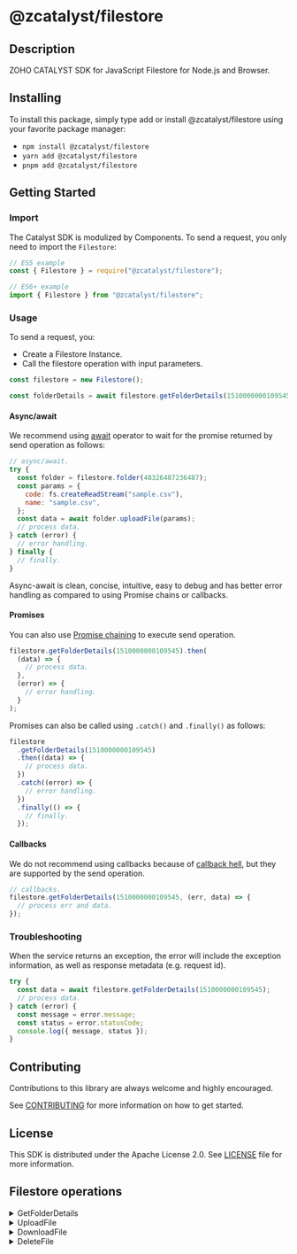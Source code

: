 # @zcatalyst/filestore

## Description

ZOHO CATALYST SDK for JavaScript Filestore for Node.js and Browser.

<p></p>

## Installing

To install this package, simply type add or install @zcatalyst/filestore
using your favorite package manager:

- `npm install @zcatalyst/filestore`
- `yarn add @zcatalyst/filestore`
- `pnpm add @zcatalyst/filestore`

## Getting Started

### Import

The Catalyst SDK is modulized by Components.
To send a request, you only need to import the `Filestore`:

```js
// ES5 example
const { Filestore } = require("@zcatalyst/filestore");
```

```ts
// ES6+ example
import { Filestore } from "@zcatalyst/filestore";
```

### Usage

To send a request, you:

- Create a Filestore Instance.
- Call the filestore operation with input parameters.

```js
const filestore = new Filestore();

const folderDetails = await filestore.getFolderDetails(1510000000109545);
```

#### Async/await

We recommend using [await](https://developer.mozilla.org/en-US/docs/Web/JavaScript/Reference/Operators/await)
operator to wait for the promise returned by send operation as follows:

```js
// async/await.
try {
  const folder = filestore.folder(48326487236487);
  const params = {
    code: fs.createReadStream("sample.csv"),
    name: "sample.csv",
  };
  const data = await folder.uploadFile(params);
  // process data.
} catch (error) {
  // error handling.
} finally {
  // finally.
}
```

Async-await is clean, concise, intuitive, easy to debug and has better error handling
as compared to using Promise chains or callbacks.

#### Promises

You can also use [Promise chaining](https://developer.mozilla.org/en-US/docs/Web/JavaScript/Guide/Using_promises#chaining)
to execute send operation.

```js
filestore.getFolderDetails(1510000000109545).then(
  (data) => {
    // process data.
  },
  (error) => {
    // error handling.
  }
);
```

Promises can also be called using `.catch()` and `.finally()` as follows:

```js
filestore
  .getFolderDetails(1510000000109545)
  .then((data) => {
    // process data.
  })
  .catch((error) => {
    // error handling.
  })
  .finally(() => {
    // finally.
  });
```

#### Callbacks

We do not recommend using callbacks because of [callback hell](http://callbackhell.com/),
but they are supported by the send operation.

```js
// callbacks.
filestore.getFolderDetails(1510000000109545, (err, data) => {
  // process err and data.
});
```

### Troubleshooting

When the service returns an exception, the error will include the exception information,
as well as response metadata (e.g. request id).

```js
try {
  const data = await filestore.getFolderDetails(1510000000109545);
  // process data.
} catch (error) {
  const message = error.message;
  const status = error.statusCode;
  console.log({ message, status });
}
```

## Contributing

Contributions to this library are always welcome and highly encouraged.

See [CONTRIBUTING](../../CONTRIBUTING.md) for more information on how to get started.

## License

This SDK is distributed under the Apache License 2.0. See [LICENSE](../../LICENCE) file for more information.

## Filestore operations

<details>
<summary>
GetFolderDetails
</summary>

<!-- [SDK Samples](https://docs.catalyst.zoho.com/en/sdk/nodejs/v2/cloud-scale/file-store/retrieve-folder-details/)[API References]() -->

</details>
<details>
<summary>
UploadFile
</summary>

<!-- [SDK Samples](https://docs.catalyst.zoho.com/en/sdk/nodejs/v2/cloud-scale/file-store/upload-file/)[API References]() -->

</details>
<details>
<summary>
DownloadFile
</summary>

<!-- [SDK Samples](https://docs.catalyst.zoho.com/en/sdk/nodejs/v2/cloud-scale/file-store/download-file-from-folder/)[API References]() -->

</details>
<details>
<summary>
DeleteFile
</summary>

<!-- [SDK Samples](https://docs.catalyst.zoho.com/en/sdk/nodejs/v2/cloud-scale/file-store/delete-file/)[API References]() -->

</details>

